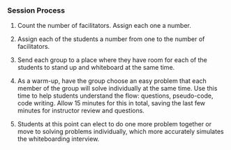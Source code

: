 ### Session Process

1) Count the number of facilitators. Assign each one a number.

2) Assign each of the students a number from one to the number of facilitators.

3) Send each group to a place where they have room for each of the students to stand up and whiteboard at the same time.

4) As a warm-up, have the group choose an easy problem that each member of the group will solve individually at the same time. Use this time to help students understand the flow: questions, pseudo-code, code writing. Allow 15 minutes for this in total, saving the last few minutes for instructor review and questions. 

5) Students at this point can elect to do one more problem together or move to solving problems individually, which more accurately simulates the whiteboarding interview.
